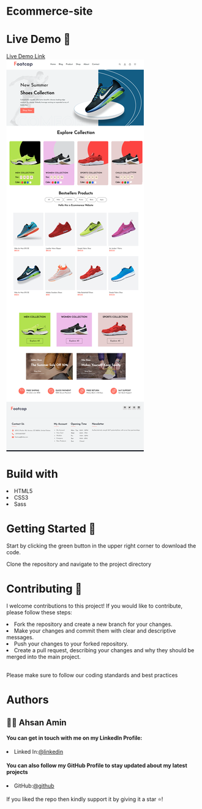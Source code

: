 # Ecommerce-site

# Live Demo 🎥
<a href="https://ahsan-amin.github.io/Ecommerce-site/">Live Demo Link</a>
<br>
<img src="./readme/readme.png">
# Build with
  <li>
    HTML5
  </li>
    <li>
    CSS3
  </li>
      <li>
   Sass
  </li>
  
  
# Getting Started 🚀

Start by clicking the green button in the upper right corner to download the code.

Clone the repository and navigate to the project directory
   
# Contributing 🤝

I welcome contributions to this project! If you would like to contribute, please follow these steps:

 <li> Fork the repository and create a new branch for your changes. </li>
  <li> Make your changes and commit them with clear and descriptive messages.  </li>
  <li>Push your changes to your forked repository.   </li>
  <li>Create a pull request, describing your changes and why they should be merged into the main project.  </li>
  <br>

Please make sure to follow our coding standards and best practices

# Authors 
<h2>🧑🏻 Ahsan Amin </h2>
            <h4>You can get in touch with me on my LinkedIn Profile:</h4>
            <li >
				<label>Linked In:<label><a href="https://www.linkedin.com/in/ahsan-amin-/">@linkedin</a>
			</li>
            <h4>You can also follow my GitHub Profile to stay updated about my latest projects</h4>
			<li >
				<label>GitHub:<label><a href="https://github.com/Ahsan-Amin">@github</a>
			</li>
		<br>
 If you liked the repo then kindly support it by giving it a star ⭐!
